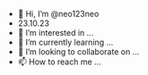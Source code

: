 - 👋 Hi, I’m @neo123neo
- 23.10.23
- 👀 I’m interested in ...
- 🌱 I’m currently learning ...
- 💞️ I’m looking to collaborate on ...
- 📫 How to reach me ...

<!---
neo123neo/neo123neo is a ✨ special ✨ repository because its `README.md` (this file) appears on your GitHub profile.
You can click the Preview link to take a look at your changes.
--->
